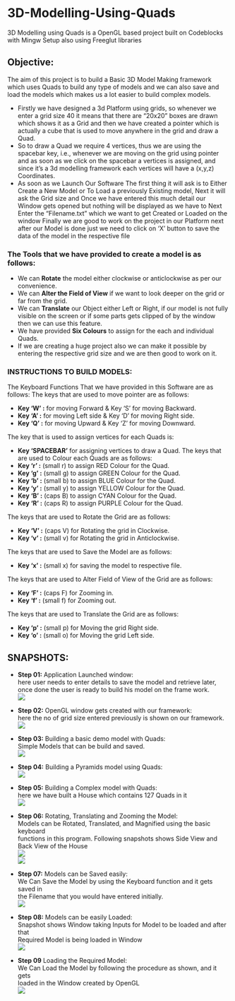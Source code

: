 # 3D-Modelling-Using-Quads

3D Modelling using Quads is a OpenGL based project 
built on Codeblocks with Mingw Setup also using Freeglut libraries

## Objective:

The aim of this project is to build a Basic 3D Model Making framework which uses
Quads to build any type of models and we can also save and load the models which makes us
a lot easier to build complex models.
* Firstly we have designed a 3d Platform using grids, so whenever we enter a grid size
40 it means that there are “20x20” boxes are drawn which shows it as a Grid and then we have
created a pointer which is actually a cube that is used to move anywhere in the grid and draw
a Quad.
* So to draw a Quad we require 4 vertices, thus we are using the spacebar key, i.e.,
whenever we are moving on the grid using pointer and as soon as we click on the spacebar a
vertices is assigned, and since it’s a 3d modelling framework each vertices will have a (x,y,z)
Coordinates.
* As soon as we Launch Our Software The first thing it will ask is to Either Create a New
Model or To Load a previously Existing model, Next it will ask the Grid size and Once we
have entered this much detail our Window gets opened but nothing will be displayed as we
have to Next Enter the “Filename.txt” which we want to get Created or Loaded on the window
Finally we are good to work on the project in our Platform next after our Model is done just
we need to click on ‘X’ button to save the data of the model in the respective file
### The Tools that we have provided to create a model is as follows: 
* We can **Rotate** the model either clockwise or anticlockwise as per our convenience.
* We can **Alter the Field of View** if we want to look deeper on the grid or far from the
grid.
* We can **Translate** our Object either Left or Right, if our model is not fully visible on
the screen or if some parts gets clipped of by the window then we can use this feature.
* We have provided **Six Colours** to assign for the each and individual Quads.
* If we are creating a huge project also we can make it possible by entering the respective
grid size and we are then good to work on it. 

### INSTRUCTIONS TO BUILD MODELS:

The Keyboard Functions That we have provided in this Software are as follows:
The keys that are used to move pointer are as follows:
* **Key ‘W’ :** for moving Forward & Key ‘S’ for moving Backward.
* **Key ‘A’ :** for moving Left side & Key ‘D’ for moving Right side.
* **Key ‘Q’ :** for moving Upward & Key ‘Z’ for moving Downward.

The key that is used to assign vertices for each Quads is:
* **Key ‘SPACEBAR’** for assigning vertices to draw a Quad.
The keys that are used to Colour each Quads are as follows:
* **Key ‘r’ :** (small r) to assign RED Colour for the Quad.
* **Key ‘g’ :** (small g) to assign GREEN Colour for the Quad.
* **Key ‘b’ :** (small b) to assign BLUE Colour for the Quad.
* **Key ‘y’ :** (small y) to assign YELLOW Colour for the Quad.
* **Key ‘B’ :** (caps B) to assign CYAN Colour for the Quad.
* **Key ‘R’ :** (caps R) to assign PURPLE Colour for the Quad.

The keys that are used to Rotate the Grid are as follows:
* **Key ‘V’ :** (caps V) for Rotating the grid in Clockwise.
* **Key ‘v’ :** (small v) for Rotating the grid in Anticlockwise.

The keys that are used to Save the Model are as follows:
* **Key ‘x’ :** (small x) for saving the model to respective file.

The keys that are used to Alter Field of View of the Grid are as follows:
* **Key ‘F’ :** (caps F) for Zooming in.
* **Key ‘f’ :** (small f) for Zooming out.

The keys that are used to Translate the Grid are as follows:
* **Key ‘p’ :** (small p) for Moving the grid Right side.
* **Key ‘o’ :** (small o) for Moving the grid Left side.

## SNAPSHOTS:

* **Step 01:** Application Launched window:\
here user needs to enter details to save the model and retrieve later, once done the user is ready to build his model on the frame work.\
![](3D%20Modeling%20using%20Quads/Snapshots/Create%20New%20project.PNG)

* **Step 02:** OpenGL window gets created with our framework:\
here the no of grid size entered previously is shown on our framework.\
![](3D%20Modeling%20using%20Quads/Snapshots/MODEL%20MAKING%20FROMEWORK.PNG)

* **Step 03:**  Building a basic demo model with Quads:\
Simple Models that can be build and saved.\
![](3D%20Modeling%20using%20Quads/Snapshots/building%20basic%20quads.PNG)

* **Step 04:**  Building a Pyramids model using Quads:\
![](3D%20Modeling%20using%20Quads/Snapshots/Pyramids.PNG)

* **Step 05:**  Building a Complex model with Quads:\
here we have built a House which contains 127 Quads in it\
![](3D%20Modeling%20using%20Quads/Snapshots/House%20Model%20Demo.PNG)

* **Step 06:**  Rotating, Translating and Zooming the Model:\
Models can be Rotated, Translated, and Magnified using the basic keyboard\
functions in this program. Following snapshots shows Side View and Back View of the House\
![](3D%20Modeling%20using%20Quads/Snapshots/Side%20View%2006.PNG)\
![](3D%20Modeling%20using%20Quads/Snapshots/House%20Model%20back%20Side%2004.PNG)

* **Step 07:** Models can be Saved easily:\
We Can Save the Model by using the Keyboard function and it gets saved in\
the Filename that you would have entered initially.\
![](3D%20Modeling%20using%20Quads/Snapshots/Saving%20Model.PNG)

* **Step 08:** Models can be easily Loaded:\
Snapshot shows Window taking Inputs for Model to be loaded and after that\
Required Model is being loaded in Window\
![](3D%20Modeling%20using%20Quads/Snapshots/Successfully%20Loaded%2002.PNG)

* **Step 09** Loading the Required Model:\
We Can Load the Model by following the procedure as shown, and it gets\
loaded in the Window created by OpenGL\
![](3D%20Modeling%20using%20Quads/Snapshots/Loading%20Project.PNG)

